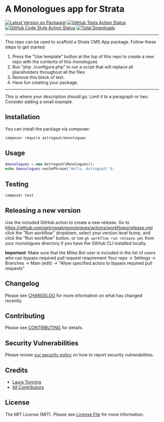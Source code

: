 # A Monologues app for Strata

[![Latest Version on Packagist](https://img.shields.io/packagist/v/astrogoat/monologues.svg?style=flat-square)](https://packagist.org/packages/astrogoat/monologues)
[![GitHub Tests Action Status](https://img.shields.io/github/workflow/status/astrogoat/monologues/run-tests?label=tests)](https://github.com/astrogoat/monologues/actions?query=workflow%3Arun-tests+branch%3Amain)
[![GitHub Code Style Action Status](https://img.shields.io/github/workflow/status/astrogoat/monologues/Check%20&%20fix%20styling?label=code%20style)](https://github.com/astrogoat/monologues/actions?query=workflow%3A"Check+%26+fix+styling"+branch%3Amain)
[![Total Downloads](https://img.shields.io/packagist/dt/astrogoat/monologues.svg?style=flat-square)](https://packagist.org/packages/astrogoat/monologues)

---
This repo can be used to scaffold a Strata CMS App package. Follow these steps to get started:

1. Press the "Use template" button at the top of this repo to create a new repo with the contents of this monologues
2. Run "php ./configure.php" to run a script that will replace all placeholders throughout all the files
3. Remove this block of text.
4. Have fun creating your package.
---

This is where your description should go. Limit it to a paragraph or two. Consider adding a small example.

## Installation

You can install the package via composer:

```bash
composer require astrogoat/monologues
```

## Usage

```php
$monologues = new Astrogoat\Monologues();
echo $monologues->echoPhrase('Hello, Astrogoat!');
```

## Testing

```bash
composer test
```

## Releasing a new version

Use the included GitHub action to create a new release.
Go to https://github.com/astrogoat/monologues/actions/workflows/release.yml click the "Run workflow" dropdown, select your version level bump, and click the "Run workflow" button.
or run `gh workflow run release.yml` from your monologues directory if you have the GitHub CLI installed locally.

**Important**: Make sure that the Miles Bot user is included in the list of users who can bypass required pull request requirement
Your repo -> Settings -> Branches -> Main (edit) -> "Allow specified actors to bypass required pull requests"


## Changelog

Please see [CHANGELOG](CHANGELOG.md) for more information on what has changed recently.


## Contributing

Please see [CONTRIBUTING](.github/CONTRIBUTING.md) for details.


## Security Vulnerabilities

Please review [our security policy](../../security/policy) on how to report security vulnerabilities.


## Credits

- [Laura Tonning](https://github.com/tonning)
- [All Contributors](../../contributors)

## License

The MIT License (MIT). Please see [License File](LICENSE.md) for more information.
